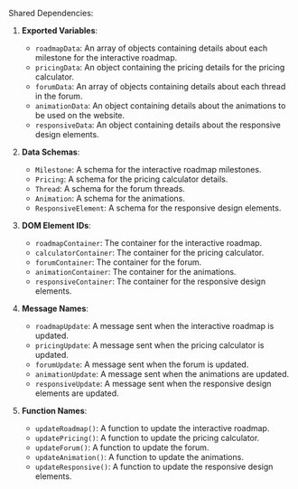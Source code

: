 Shared Dependencies:

1. **Exported Variables**: 
   - `roadmapData`: An array of objects containing details about each milestone for the interactive roadmap.
   - `pricingData`: An object containing the pricing details for the pricing calculator.
   - `forumData`: An array of objects containing details about each thread in the forum.
   - `animationData`: An object containing details about the animations to be used on the website.
   - `responsiveData`: An object containing details about the responsive design elements.

2. **Data Schemas**: 
   - `Milestone`: A schema for the interactive roadmap milestones.
   - `Pricing`: A schema for the pricing calculator details.
   - `Thread`: A schema for the forum threads.
   - `Animation`: A schema for the animations.
   - `ResponsiveElement`: A schema for the responsive design elements.

3. **DOM Element IDs**: 
   - `roadmapContainer`: The container for the interactive roadmap.
   - `calculatorContainer`: The container for the pricing calculator.
   - `forumContainer`: The container for the forum.
   - `animationContainer`: The container for the animations.
   - `responsiveContainer`: The container for the responsive design elements.

4. **Message Names**: 
   - `roadmapUpdate`: A message sent when the interactive roadmap is updated.
   - `pricingUpdate`: A message sent when the pricing calculator is updated.
   - `forumUpdate`: A message sent when the forum is updated.
   - `animationUpdate`: A message sent when the animations are updated.
   - `responsiveUpdate`: A message sent when the responsive design elements are updated.

5. **Function Names**: 
   - `updateRoadmap()`: A function to update the interactive roadmap.
   - `updatePricing()`: A function to update the pricing calculator.
   - `updateForum()`: A function to update the forum.
   - `updateAnimation()`: A function to update the animations.
   - `updateResponsive()`: A function to update the responsive design elements.